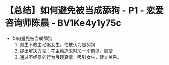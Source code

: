 # 【总结】如何避免被当成舔狗 - P1 - 恋爱咨询师陈晨 - BV1Ke4y1y75c

-   如何避免被当成舔狗
    1.  男生不敢主动追女生，怕被认为是舔狗
    2.  提出解决方法：在主动追求时加一个前提，顺便
    3.  通过不经意的行为展现真情，吸引女生，建立关系。